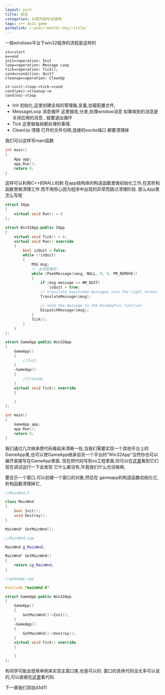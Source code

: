 ```yaml
---
layout: post
title: 前言
categories: 从零开始写3d游戏
tags: c++ dx11 game
permalink: /:year/:month/:day/:title/
---
```


一般windows平台下win32程序的流程是这样的

```flow
st=>start
e=>end
init=>operation: Init
loop=>operation: Message Loop
tick=>operation: Tick();
cond=>condition: Quit?
cleanup=>operation: CleanUp

st->init->loop->tick->cond
cond(yes)->cleanup->e
cond(no)->loop

```

- Init 初始化,这里创建全局的管理器,变量,加载配置文件,
- MessageLoop 消息循环 这里接收,分发,处理window消息 如果收到的消息是关闭应用的消息 , 就要退出循环
- Tick 这里做每帧都处理的事情.
- CleanUp 清理 打开的文件句柄,连接的socke端口 都要清理掉

我们可以这样写main函数

```C++
int main()
{
    App app;
    app.Run();
    return 0;
}
```

这样可以利用C++的RALL机制 在app结构体的构造函数里做初始化工作,在其析构函数里做清理工作.而不用担心因为程序中出现的异常而跳过清理阶段.
那么App类怎么写呢

```C++
struct IApp
{
    virtual void Run() = 0
};

struct Win32App:public IApp
{
    virtual void Tick() = 0;
    virtual void Run() override
    {
        bool isQuit = false;
        while (!isQuit)
        {
            MSG msg;
            // 主消息循环:
            while (PeekMessage(&msg, NULL, 0, 0, PM_REMOVE))
            {
                if (msg.message == WM_QUIT)
                    isQuit = true;
                // translate keystroke messages into the right format
                TranslateMessage(&msg);

                // send the message to the WindowProc function
                DispatchMessage(&msg);
            }
            Tick();
        }
    }
};

struct GameApp:public Win32App
{
    GameApp()
    {
        //Init
    }
    ~GameApp()
    {
        //CleanUp
    }
    virtual void Tick() override
    {

    }
};

int main()
{
    GameApp app;
    app.Run();
    return 0;
}

```

我们通过几次继承使代码看起来清晰一些,当我们需要实现一个其他平台上的GameApp类,也可以使GameApp继承自另一个平台的"Win32App"当然你也可以展开直接写在GameApp里面.
现在把代码写到vs工程里面,你可以在[这里](https://github.com/lfyjnui/game/tree/8ceb3a5a595c9a0c7927a70814347177a351f2e3)看到它们
现在调试运行一下会发现 它什么都没有,毕竟我们什么也没做嘛,

要显示一个窗口,可以创建一个窗口的对象,然后在 gameapp的构造函数初始化它, 析构函数清理掉它,


```C++
//MainWnd.h

class MainWnd
{
    bool Init();
    void Destroy();
}

MainWnd* GetMainWnd();

//MainWnd.cpp

MainWnd g_MainWnd;

MainWnd* GetMainWnd()
{
    return &g_MainWnd;
}

//gameapp.cpp

#include "mainWnd.h"

struct GameApp:public Win32App
{
    GameApp()
    {
        GetMainWnd()->Init();
    }
    ~GameApp()
    {
        GetMainWnd()->Destroy();
    }
    virtual void Tick() override
    {

    }
};

```

有同学可能会想用单例来实现主窗口类,也是可以的.
窗口的具体代码没太多可以说的,可以直接在[这里](https://github.com/lfyjnui/game/tree/0ad3eec3994f030f6f6c344777387b4ccb76154d)看代码.

下一章我们添加d3d11

